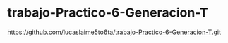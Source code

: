 # trabajo-Practico-6-Generacion-T
https://github.com/lucaslaime5to6ta/trabajo-Practico-6-Generacion-T.git
